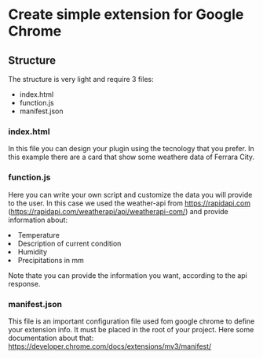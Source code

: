 # Create simple extension for Google Chrome
## Structure
The structure is very light and require 3 files:
- index.html
- function.js
- manifest.json

### index.html
In this file you can design your plugin using the tecnology that you prefer.
In this example there are a card that show some weathere data of Ferrara City.

### function.js
Here you can write your own script and customize the data you will provide to the user. In this case we used the weather-api
from https://rapidapi.com (https://rapidapi.com/weatherapi/api/weatherapi-com/)
and provide information about:
<li>
Temperature
</li>
<li>
Description of current condition
</li>
<li>
Humidity
</li>
<li>
Precipitations in mm
</li>

Note thate you can provide the information you want, according to the api response. 

### manifest.json
This file is an important configuration file used fom google chrome to define your extension info.
It must be placed in the root of your project.
Here some documentation about that: https://developer.chrome.com/docs/extensions/mv3/manifest/